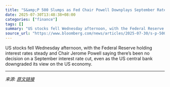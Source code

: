 ```yaml
---
title: "S&amp;P 500 Slumps as Fed Chair Powell Downplays September Rate Cut"
date: 2025-07-30T13:48:38+08:00
categories: ["finance"]
tags: []
summary: "US stocks fell Wednesday afternoon, with the Federal Reserve holding interest rates steady and Chair Jerome Powell saying there’s been no decision on a September interest rate cut, even as the US cent"
source_url: "https://www.bloomberg.com/news/articles/2025-07-30/s-p-500-hovers-near-record-ahead-of-fed-big-tech-report-cards"
---
```


US stocks fell Wednesday afternoon, with the Federal Reserve holding interest rates steady and Chair Jerome Powell saying there’s been no decision on a September interest rate cut, even as the US central bank downgraded its view on the US economy.

---

*来源: [原文链接](https://www.bloomberg.com/news/articles/2025-07-30/s-p-500-hovers-near-record-ahead-of-fed-big-tech-report-cards)*
